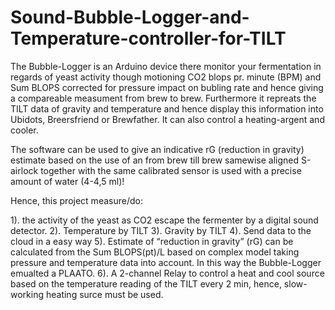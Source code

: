 # Sound-Bubble-Logger-and-Temperature-controller-for-TILT


The Bubble-Logger is an Arduino device there monitor your fermentation in regards of yeast activity though motioning CO2 blops pr. minute (BPM) and Sum BLOPS corrected for pressure impact on bubling rate and hence giving a compareable measument from brew to brew. Furthermore it repreats the TILT data of gravity and temperature and hence display this information into Ubidots, Breersfriend  or Brewfather. It can also control a heating-argent and cooler.

The software can be used to give an indicative rG (reduction in gravity) estimate based on the use of an from brew till brew samewise aligned S-airlock together with the same calibrated sensor is used with a precise amount of water (4-4,5 ml)!

Hence, this project measure/do:

1). the activity of the yeast as CO2 escape the fermenter by a digital sound detector.
2). Temperature by TILT
3). Gravity by TILT
4). Send data to the cloud in a easy way
5). Estimate of “reduction in gravity” (rG) can be calculated from the Sum BLOPS(pt)/L based on complex model taking pressure and temperature data into account. In this way the Bubble-Logger emualted a PLAATO. 
6). A 2-channel Relay to control a heat and cool source based on the temperature reading of the TILT every 2 min, hence, slow-working heating surce must be used.
